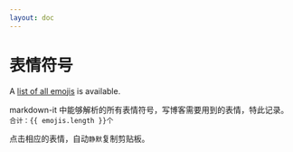 ```yaml
---
layout: doc
---
```


<script setup>
  import { reactive, onMounted } from 'vue'
  import { emoji } from '../../.vitepress/data/emoji/all.ts'
  const emojis = reactive([])
  onMounted(() => {
    Object.entries(emoji).forEach(([name, symbol], key) => {
      emojis.push({ name, symbol, text: `:${name}:`, key })
    })
  })
</script>

# 表情符号

A [list of all emojis](https://github.com/markdown-it/markdown-it-emoji/blob/master/lib/data/full.json) is available.

markdown-it 中能够解析的所有表情符号，写博客需要用到的表情，特此记录。`合计：{{ emojis.length }}个`

点击相应的表情，自动`静默`复制剪贴板。

<EmojiCard :emojis=emojis />
